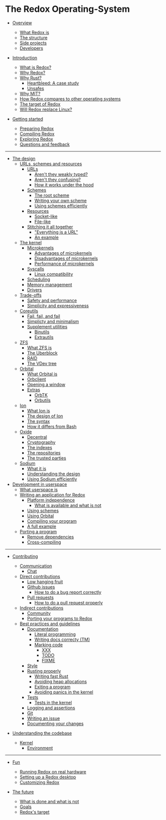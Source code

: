 # The Redox Operating-System

- [Overview](./overview/welcome.md)
    - [What Redox is](./overview/what_redox_is.md)
    - [The structure](./overview/the_structure.md)
    - [Side projects](./overview/side_projects.md)
    - [Developers](./overview/developers.md)

- [Introduction]()
    - [What is Redox?](./introduction/what_is_redox.md)
    - [Why Redox?](./introduction/why_redox.md)
    - [Why Rust?](./introduction/why_rust.md)
        - [Heartbleed: A case study]()
        - [Unsafes](./introduction/unsafes.md)
    - [Why MIT?](./introduction/why_mit.md)
    - [How Redox compares to other operating systems](./introduction/how_redox_compares_to_other_operating_systems.md)
    - [The target of Redox]()
    - [Will Redox replace Linux?](./introduction/will_redox_replace_linux.md)

- [Getting started]()
    - [Preparing Redox](./getting_started/preparing_the_build.md)
    - [Compiling Redox](./getting_started/compiling_redox.md)
    - [Exploring Redox](./getting_started/exploring_redox.md)
    - [Questions and feedback](./getting_started/asking_questions_giving_feedback.md)

-------------------------------------------------------------------------------

- [The design](./design/design.md)
    - [URLs, schemes and resources](./design/urls_schemes_resources.md)
        - [URLs](./design/url/urls.md)
            - [Aren't they weakly typed?]()
            - [Aren't they confusing?]()
            - [How it works under the hood](./design/url/how_it_works.md)
        - [Schemes](./design/scheme/schemes.md)
            - [The root scheme](./design/scheme/the_root_scheme.md)
            - [Writing your own scheme](./design/scheme/writing_a_scheme.md)
            - [Using schemes efficiently]()
        - [Resources](./design/resource/resources.md)
            - [Socket-like](./design/resource/socket_like.md)
            - [File-like](./design/resource/file_like..md)
        - [Stitching it all together](./design/url_scheme_resource/stiching_it_all_together.md)
            - ["Everything is a URL"](./design/url_scheme_resource/everything_is_a_url.md)
            - [An example](./design/url_scheme_resource/example.md)
    - [The kernel]()
        - [Microkernels]()
            - [Advantages of microkernels]()
            - [Disadvantages of microkernels]()
            - [Performance of microkernels]()
        - [Syscalls]()
            - [Linux compatibility]()
        - [Scheduling]()
        - [Memory management]()
        - [Drivers]()
    - [Trade-offs]()
        - [Safety and performance]()
        - [Simplicity and expressiveness]()
    - [Coreutils]()
        - [Fail, fail, and fail]()
        - [Simplicty and minimalism]()
        - [Supplement utilities]()
            - [Binutils]()
            - [Extrautils]()
    - [ZFS]()
        - [What ZFS is]()
        - [The Uberblock]()
        - [RAID]()
        - [The VDev tree]()
    - [Orbital]()
        - [What Orbital is]()
        - [Orbclient]()
        - [Opening a window]()
        - [Extras]()
            - [OrbTK]()
            - [Orbutils]()
    - [Ion]()
        - [What Ion is]()
        - [The design of Ion]()
        - [The syntax]()
        - [How it differs from Bash]()
    - [Oxide]()
        - [Decentral]()
        - [Cryptography]()
        - [The indexes]()
        - [The repositories]()
        - [The trusted parties]()
    - [Sodium]()
        - [What it is]()
        - [Understanding the design]()
        - [Using Sodium efficiently]()
- [Development in userspace]()
    - [What userspace is]()
    - [Writing an application for Redox]()
        - [Platform independence]()
            - [What is available and what is not]()
        - [Using schemes]()
        - [Using Orbital]()
        - [Compiling your program]()
        - [A full example]()
    - [Porting a program]()
        - [Remove dependencies]()
        - [Cross-compiling]()

-------------------------------------------------------------------------------

- [Contributing]()
    - [Communication]()
        - [Chat]()
    - [Direct contributions]()
        - [Low hanging fruit]()
        - [Github issues]()
            - [How to do a bug report correctly]()
        - [Pull requests]()
            - [How to do a pull request properly]()
    - [Indirect contributions]()
        - [Community]()
        - [Porting your programs to Redox]()
    - [Best practices and guidelines]()
        - [Documentation]()
            - [Literal programming]()
            - [Writing docs correcty (TM)]()
            - [Marking code]()
                - [XXX]()
                - [TODO]()
                - [FIXME]()
        - [Style]()
        - [Rusting properly]()
            - [Writing fast Rust]()
            - [Avoiding heap allocations]()
            - [Exiting a program]()
            - [Avoiding panics in the kernel]()
        - [Tests]()
            - [Tests in the kernel]()
        - [Logging and assertions]()
        - [Git]()
        - [Writing an issue]()
        - [Documenting your changes]()

- [Understanding the codebase]()
    - [Kernel]()
        - [Environment]()

-------------------------------------------------------------------------------

- [Fun]()
    - [Running Redox on real hardware]()
    - [Setting up a Redox desktop]()
    - [Customizing Redox]()

- [The future]()
    - [What is done and what is not]()
    - [Goals]()
    - [Redox's target]()
